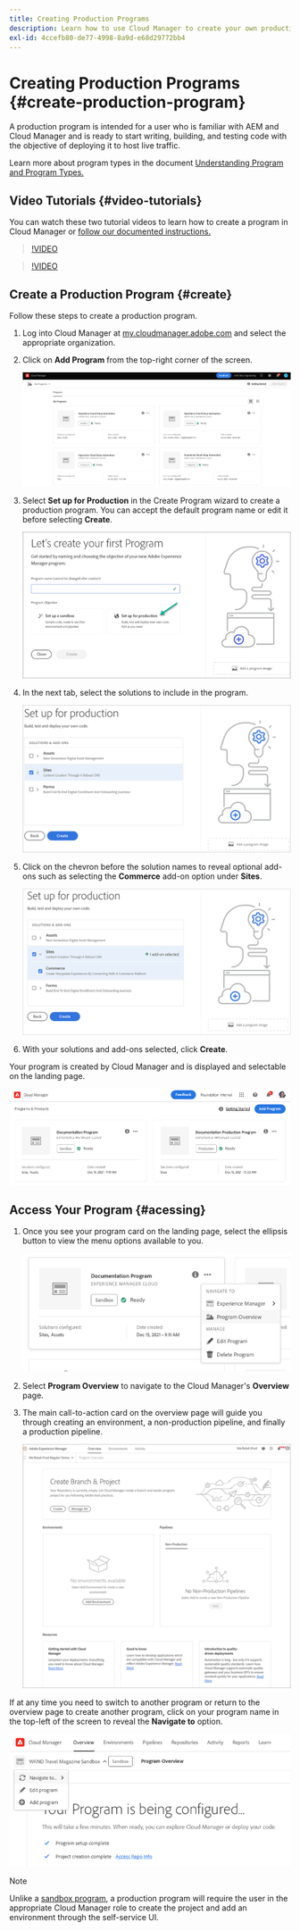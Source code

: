 ```yaml
---
title: Creating Production Programs 
description: Learn how to use Cloud Manager to create your own production program to host live traffic.
exl-id: 4ccefb80-de77-4998-8a9d-e68d29772bb4
---
```


# Creating Production Programs {#create-production-program}

A production program is intended for a user who is familiar with AEM and Cloud Manager and is ready to start writing, building, and testing code with the objective of deploying it to host live traffic.

Learn more about program types in the document [Understanding Program and Program Types.](program-types.md)

## Video Tutorials {#video-tutorials}

You can watch these two tutorial videos to learn how to create a program in Cloud Manager or [follow our documented instructions.](#create)

>[!VIDEO](https://video.tv.adobe.com/v/334953)

>[!VIDEO](https://video.tv.adobe.com/v/334954)

## Create a Production Program {#create}

Follow these steps to create a production program.

1. Log into Cloud Manager at [my.cloudmanager.adobe.com](https://my.cloudmanager.adobe.com/) and select the appropriate organization.

1. Click on **Add Program** from the top-right corner of the screen.

   ![Cloud manager landing page](assets/first_timelogin1.png) 

1. Select **Set up for Production** in the Create Program wizard to create a production program. You can accept the default program name or edit it before selecting **Create**.

   ![Creating program wizard](assets/create-prod1.png)

1. In the next tab, select the solutions to include in the program.

   ![Select solutions](assets/setup-prod-select.png)

1. Click on the chevron before the solution names to reveal optional add-ons such as selecting the **Commerce** add-on option under **Sites**.

   ![Select add-ons](assets/setup-prod-commerce.png)

1. With your solutions and add-ons selected, click **Create**.

Your program is created by Cloud Manager and is displayed and selectable on the landing page.

![Cloud manager overview](assets/navigate-cm.png)

## Access Your Program {#acessing}

1. Once you see your program card on the landing page, select the ellipsis button to view the menu options available to you.

   ![Program overview](assets/program-overview.png)

1. Select **Program Overview** to navigate to the Cloud Manager's **Overview** page.  

1. The main call-to-action card on the overview page will guide you through creating an environment, a non-production pipeline, and finally a production pipeline.

   ![Program overview](assets/set-up-prod5.png)

If at any time you need to switch to another program or return to the overview page to create another program, click on your program name in the top-left of the screen to reveal the **Navigate to** option.

![Navigate to](assets/create-program-a1.png)

>[!NOTE]
>
>Unlike a [sandbox program,](introduction-sandbox-programs.md#auto-creation) a production program will require the user in the appropriate Cloud Manager role to create the project and add an environment through the self-service UI.
